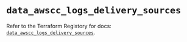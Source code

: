 # `data_awscc_logs_delivery_sources`

Refer to the Terraform Registory for docs: [`data_awscc_logs_delivery_sources`](https://registry.terraform.io/providers/hashicorp/awscc/0.70.0/docs/data-sources/logs_delivery_sources).
